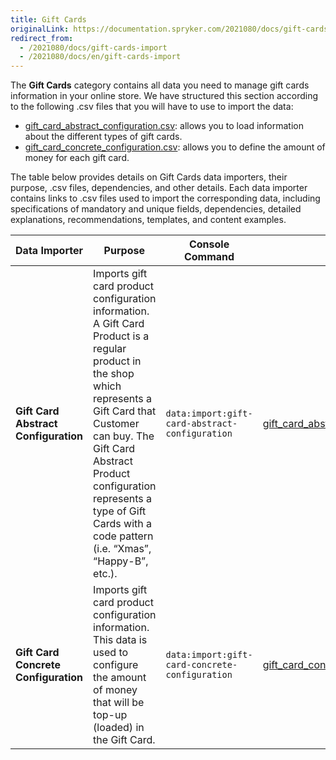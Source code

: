 ```yaml
---
title: Gift Cards
originalLink: https://documentation.spryker.com/2021080/docs/gift-cards-import
redirect_from:
  - /2021080/docs/gift-cards-import
  - /2021080/docs/en/gift-cards-import
---
```


The **Gift Cards** category contains all data you need to manage gift cards information in your online store. We have structured this section according to the following .csv files that you will have to use to import the data:

* [gift_card_abstract_configuration.csv](https://documentation.spryker.com/docs/file-details-gift-card-abstract-configurationcsv): allows you to load information about the different types of gift cards.
* [gift_card_concrete_configuration.csv](https://documentation.spryker.com/docs/file-details-gift-card-concrete-configurationcsv): allows you to define the amount of money for each gift card.  

The table below provides details on Gift Cards data importers, their purpose, .csv files, dependencies, and other details. Each data importer contains links to .csv files used to import the corresponding data, including specifications of mandatory and unique fields, dependencies, detailed explanations, recommendations, templates, and content examples.

| Data Importer | Purpose | Console Command| File(s) | Dependencies |
| --- | --- | --- | --- |--- |
| **Gift Card Abstract Configuration**   | Imports gift card product configuration information. A Gift Card Product is a regular product in the shop which represents a Gift Card that Customer can buy. The Gift Card Abstract Product configuration represents a type of Gift Cards with a code pattern (i.e. “Xmas”, “Happy-B”, etc.). |`data:import:gift-card-abstract-configuration ` | [gift_card_abstract_configuration.csv](https://documentation.spryker.com/docs/file-details-gift-card-abstract-configurationcsv) |[product_abstract.csv](https://documentation.spryker.com/docs/file-details-product-abstractcsv) |
| **Gift Card Concrete Configuration**  | Imports gift card product configuration information. This data is used to configure the amount of money that will be top-up (loaded) in the Gift Card.  |`data:import:gift-card-concrete-configuration` |[gift_card_concrete_configuration.csv](https://documentation.spryker.com/docs/file-details-gift-card-concrete-configurationcsv)| [product_concrete.csv](https://documentation.spryker.com/docs/file-details-product-concretecsv) |

